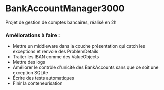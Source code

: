 # BankAccountManager3000
Projet de gestion de comptes bancaires, réalisé en 2h
### Améliorations à faire :
- Mettre un middleware dans la couche présentation qui catch les exceptions et renvoie des ProblemDetails
- Traiter les IBAN comme des ValueObjects
- Mettre des logs
- Améliorer le contrôle d'unicité des BankAccounts sans que ce soit une exception SQLite
- Écrire des tests automatiques
- Finir la conteneurisation
